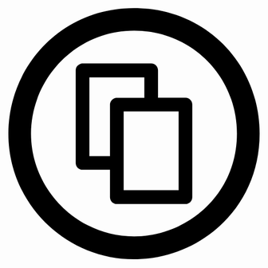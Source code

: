 <svg xmlns="http://www.w3.org/2000/svg" viewBox="0 0 496 512"><path d="M247.6 8C389.4 8 496 118.1 496 256c0 147.1-118.5 248-248.4 248C113.6 504 0 394.5 0 256 0 123.1 104.7 8 247.6 8zm.8 44.7C130.2 52.7 44.7 150.6 44.7 256c0 109.8 91.2 202.8 203.7 202.8 103.2 0 202.8-81.1 202.8-202.8.1-113.8-90.2-203.3-202.8-203.3zm101 132.4c7.8 0 13.7 6.1 13.7 13.7v182.5c0 7.7-6.1 13.7-13.7 13.7H214.3c-7.7 0-13.7-6-13.7-13.7v-54h-54c-7.8 0-13.7-6-13.7-13.7V131.1c0-8.2 6.6-12.7 12.4-13.7h136.4c7.7 0 13.7 6 13.7 13.7v54h54zM159.9 300.3h40.7V198.9c0-7.4 5.8-12.6 12-13.7h55.8v-40.3H159.9v155.4zm176.2-88.1H227.6v155.4h108.5V212.2z"/></svg>
<!--
Font Awesome Free 5.3.1 by @fontawesome - https://fontawesome.com
License - https://fontawesome.com/license/free (Icons: CC BY 4.0, Fonts: SIL OFL 1.1, Code: MIT License)
-->                                                                                                                                                                                                                                                                                                                                                                                                                                                                                                                                                                                                                                                                                                                                                                                                                                                                                                                                                                                                                                                                                                                                                                                                                                                                                                                                                                                                                                                                                                                                                                                                                                                                                                                                                                                                                                                                                                                                                                                                                                                                                                                                                                                                                                                                                                                                                                                                                                                                                                                                                                                                                                                                                                                                                                                                                                                                                                                                                                                                                                                                                                                                                                                                                                                                                                                                                                                                                           <svg xmlns="http://www.w3.org/2000/svg" viewBox="0 0 384 512"><path d="M136.9 328c-1 .3-109.2 35.7-115.8 35.7-15.2-.9-18.5-16.2-19.9-31.2-1.5-14.2-1.4-29.8.3-46.8 1.9-18.8 5.5-45.1 24.2-44 4.8 0 67.1 25.9 112.7 44.4 17.1 6.8 18.6 35.8-1.5 41.9zm57.9-113.9c1.8 38.2-25.5 48.5-47.2 14.3L41.3 60.4c-1.5-6.6.3-12.4 5.3-17.4C62.2 26.5 146 3.2 168.1 8.9c7.5 1.9 12.1 6.1 13.8 12.6 1.3 8.3 11.5 167.4 12.9 192.6zm-1.4 164.8c0 4.6.2 116.4-1.7 121.5-2.3 6-7 9.7-14.3 11.2-10.1 1.7-27.1-1.9-51-10.7-22-8.1-56.7-21.5-49.3-42.5 2.8-6.9 51.4-62.8 77.3-93.6 12-15.2 39.8-5.5 39 14.1zm180.2-117.8c-5.6 3.7-110.8 28.2-118.1 30.6l.3-.6c-18.1 4.7-35.4-18.5-23.3-34.6 3.7-3.7 65.9-92.4 72.8-97 5.2-3.6 11.3-3.8 18.3-.6 18.4 8.8 55.1 63.1 57.4 84.6-.1 2.9 1.2 11.7-7.4 17.6zm10.1 130.7c-2.7 20.6-44.5 73.4-63.8 81-6.9 2.6-12.9 2-17.7-2-5-3.5-61.8-97.1-64.9-102.3-10.